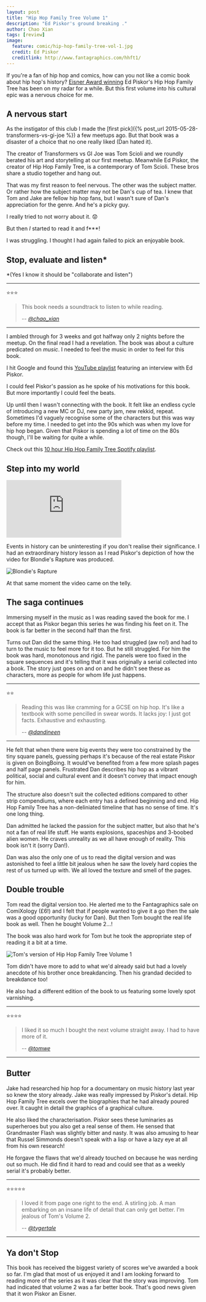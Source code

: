 ```yaml
---
layout: post
title: "Hip Hop Family Tree Volume 1"
description: "Ed Piskor's ground breaking ."
author: Chao Xian
tags: [review]
image:
  feature: comic/hip-hop-family-tree-vol-1.jpg
  credit: Ed Piskor
  creditlink: http://www.fantagraphics.com/hhft1/
---
```


If you're a fan of hip hop and comics, how can you not like a comic book about hip hop's history? [Eisner Award winning](http://boingboing.net/2015/07/22/ed-piskor-wins-eisner-award.html) Ed Piskor's Hip Hop Family Tree has been on my radar for a while. But this first volume into his cultural epic was a nervous choice for me.

## A nervous start

As the instigator of this club I made the [first pick]({% post_url 2015-05-28-transformers-vs-gi-joe %}) a few meetups ago. But that book was a disaster of a choice that no one really liked (Dan hated it).

The creator of Transformers vs GI Joe was Tom Scioli and we roundly berated his art and storytelling at our first meetup. Meanwhile Ed Piskor, the creator of Hip Hop Family Tree, is a contemporary of Tom Scioli. These bros share a studio together and hang out.

That was my first reason to feel nervous. The other was the subject matter. Or rather how the subject matter may not be Dan's cup of tea. I knew that Tom and Jake are fellow hip hop fans, but I wasn't sure of Dan's appreciation for the genre. And he's a picky guy.

I really tried to not worry about it. :worried:


But then *I* started to read it and f***!

I was struggling. I thought I had again failed to pick an enjoyable book.

## Stop, evaluate and listen*
*(Yes I know it should be "collaborate and listen")

---
:star::star::star:

> This book needs a soundtrack to listen to while reading.
>
> -- <cite>[@chao_xian](https://twitter.com/chao_xian)</cite>

---


I ambled through for 3 weeks and got halfway only 2 nights before the meetup. On the final read I had a revelation. The book was about a culture predicated on *music*. I needed to feel the music in order to feel for this book.

I hit Google and found this [YouTube playlist](http://youtu.be/uPQD6eLw1B4?list=PLrfmIf128mdfAbc4JW1egvXHvyNl4vGHY) featuring an interview with Ed Piskor.

I could feel Piskor's passion as he spoke of his motivations for this book. But more importantly I could feel the beats.

Up until then I wasn't connecting with the book. It felt like an endless cycle of introducing a new MC or DJ, new party jam, new rekkid, repeat. Sometimes I'd vaguely recognise some of the characters but this was way before my time. I needed to get into the 90s which was when my love for hip hop began. Given that Piskor is spending a lot of time on the 80s though, I'll be waiting for quite a while.

Check out this [10 hour Hip Hop Family Tree Spotify playlist](https://open.spotify.com/user/aarrnnee/playlist/73Fq89McdDp0r5mstELFhn).

## Step into my world

<div class="embed-container"><iframe src="https://www.youtube.com/embed/pHCdS7O248g" frameborder="0" allowfullscreen></iframe></div>

Events in history can be uninteresting if you don't realise their significance. I had an extraordinary history lesson as I read Piskor's depiction of how the video for Blondie's Rapture was produced.

![Blondie's Rapture]({{site.url}}/images/comic/rapture.jpg)

At that same moment the video came on the telly.

## The saga continues

Immersing myself in the music as I was reading saved the book for me. I accept that as Piskor began this series he was finding his feet on it. The book is far better in the second half than the first.

Turns out Dan did the same thing. He too had struggled (aw no!) and had to turn to the music to feel more for it too. But he still struggled. For him the book was hard, monotonous and rigid. The panels were too fixed in the square sequences and it's telling that it was originally a serial collected into a book. The story just goes on and on and he didn't see these as characters, more as people for whom life just happens.

---
:star::star:

> Reading this was like cramming for a GCSE on hip hop. It's like a textbook with some pencilled in swear words. It lacks joy: I just got facts. Exhaustive and exhausting.
>
> -- <cite>[@dandineen](https://twitter.com/dandineen)</cite>

---

He felt that when there were big events they were too constrained by the tiny square panels, guessing perhaps it's because of the real estate Piskor is given on BoingBoing. It would've benefited from a few more splash pages and half page panels. Frustrated Dan describes hip hop as a vibrant political, social and cultural event and it doesn't convey that impact enough for him.

The structure also doesn't suit the collected editions compared to other strip compendiums, where each entry has a defined beginning and end. Hip Hop Family Tree has a non-deliniated timeline that has no sense of time. It's one long thing.

Dan admitted he lacked the passion for the subject matter, but also that he's not a fan of real life stuff. He wants explosions, spaceships and 3-boobed alien women. He craves unreality as we all have enough of reality. This book isn't it (sorry Dan!).

Dan was also the only one of us to read the digital version and was astonished to feel a little bit jealous when he saw the lovely hard copies the rest of us turned up with. We all loved the texture and smell of the pages.

## Double trouble

Tom read the digital version too. He alerted me to the Fantagraphics sale on ComiXology (£6!) and I felt that if people wanted to give it a go then the sale was a good opportunity (lucky for Dan). But then Tom bought the real life book as well. Then he bought Volume 2...!

The book was also hard work for Tom but he took the appropriate step of reading it a bit at a time.

![Tom's version of Hip Hop Family Tree Volume 1]({{site.url}}/images/comic/hip-hop-family-tree-volume-1-boxset-cover.jpg)

Tom didn't have more to add to what we'd already said but had a lovely anecdote of his brother once breakdancing. Then his grandad decided to breakdance too!

He also had a different edition of the book to us featuring some lovely spot varnishing.

---

:star::star::star::star:

> I liked it so much I bought the next volume straight away. I had to have more of it.
>
> -- <cite>[@tomwe](https://twitter.com/tomwe/)
</cite>

---

## Butter

Jake had researched hip hop for a documentary on music history last year so knew the story already. Jake was really impressed by Piskor's detail. Hip Hop Family Tree excels over the biographies that he had already poured over. It caught in detail the graphics of a graphical culture.

He also liked the characterisation. Piskor sees these luminaries as superheroes but you also get a real sense of them. He sensed that Grandmaster Flash was slightly bitter and nasty. It was also amusing to hear that Russel Simmonds doesn't speak with a lisp or have a lazy eye at all from his own research!

He forgave the flaws that we'd already touched on because he was nerding out so much. He did find it hard to read and could see that as a weekly serial it's probably better.

---

:star::star::star::star::star:

> I loved it from page one right to the end. A stirling job. A man embarking on an insane life of detail that can only get better. I'm jealous of Tom's Volume 2.
>
> -- <cite>[@tygertale](https://twitter.com/tygertale)</cite>

---

## Ya don't Stop

This book has received the biggest variety of scores we've awarded a book so far. I'm glad that most of us enjoyed it and I am looking forward to reading more of the series as it was clear that the story was improving. Tom had indicated that volume 2 was a far better book. That's good news given that it won Piskor an Eisner.
